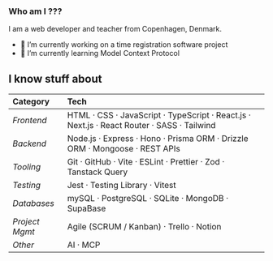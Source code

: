 ### Who am I ???
I am a web developer and teacher from Copenhagen, Denmark.


<!--
**clurts/clurts** is a ✨ _special_ ✨ repository because its `README.md` (this file) appears on your GitHub profile.

Here are some ideas to get you started:

- 🔭 I’m currently working on ...
- 🌱 I’m currently learning ...
- 👯 I’m looking to collaborate on ...
- 🤔 I’m looking for help with ...
- 💬 Ask me about ...
- 📫 How to reach me: ...
- 😄 Pronouns: ...
- ⚡ Fun fact: ...
-->





- 🔭 I’m currently working on a time registration software project
- 🌱 I’m currently learning Model Context Protocol

## I know stuff about

| Category          | Tech                                                                                       |
|:------------------|:-------------------------------------------------------------------------------------------|
| *Frontend*        | HTML · CSS · JavaScript · TypeScript · React.js · Next.js · React Router · SASS · Tailwind |
| *Backend*         | Node.js · Express · Hono · Prisma ORM · Drizzle ORM · Mongoose · REST APIs                 |
| *Tooling*         | Git · GitHub · Vite · ESLint · Prettier · Zod · Tanstack Query                             |
| *Testing*         | Jest · Testing Library · Vitest                                                            |
| *Databases*       | mySQL · PostgreSQL · SQLite · MongoDB · SupaBase                                           |
| *Project Mgmt*    | Agile (SCRUM / Kanban) · Trello · Notion                                                   |
| *Other*           | AI · MCP    
